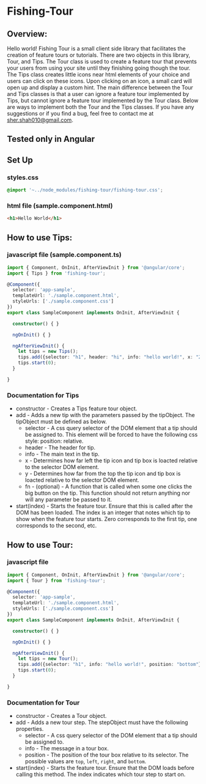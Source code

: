 # Fishing-Tour
## Overview:
Hello world! Fishing Tour is a small client side library that facilitates the creation of feature tours or tutorials. There are two objects in this library, Tour, and Tips. The Tour class is used to create a feature tour that prevents your users from using your site until they finishing going though the tour. The Tips class creates little icons near html elements of your choice and users can click on these icons. Upon clicking on an icon, a small card will open up and display a custom hint. The main difference between the Tour and Tips classes is that a user can ignore a feature tour implemented by Tips, but cannot ignore a feature tour implemented by the Tour class. Below are ways to implement both the Tour and the Tips classes. If you have any suggestions or if you find a bug, feel free to contact me at sher.shah010@gmail.com.
## Tested only in Angular
## Set Up
### styles.css
```css
@import '~../node_modules/fishing-tour/fishing-tour.css';
```
### html file (sample.component.html)
```html
<h1>Hello World</h1>
```
## How to use Tips:
### javascript file (sample.component.ts)
```ts
import { Component, OnInit, AfterViewInit } from '@angular/core';
import { Tips } from 'fishing-tour';

@Component({
  selector: 'app-sample',
  templateUrl: './sample.component.html',
  styleUrls: ['./sample.component.css']
})
export class SampleComponent implements OnInit, AfterViewInit {

  constructor() { }

  ngOnInit() { }

  ngAfterViewInit() {
    let tips = new Tips();
    tips.add({selector: "h1", header: "hi", info: "hello world!", x: "200px", y: "20px"});
    tips.start(0);
  }

}
```
### Documentation for Tips
* constructor - Creates a Tips feature tour object.
* add - Adds a new tip with the parameters passed by the tipObject. The tipObject must be defined as below.
  * selector - A css query selector of the DOM element that a tip should be assigned to. This element will be forced to have the following css style: position: relative.
  * header - The header for tip.
  * info - The main text in the tip.
  * x - Determines how far left the tip icon and tip box is loacted relative to the selector DOM element.
  * y - Determines how far from the top the tip icon and tip box is loacted relative to the selector DOM element.
  * fn - (optional) - A function that is called when some one clicks the big button on the tip. This function should not return anything nor will any parameter be passed to it.
* start(index) - Starts the feature tour. Ensure that this is called after the DOM has been loaded. The index is an integer that notes which tip to show when the feature tour starts. Zero corresponds to the first tip, one corresponds to the second, etc.
## How to use Tour:
### javascript file
```ts
import { Component, OnInit, AfterViewInit } from '@angular/core';
import { Tour } from 'fishing-tour';

@Component({
  selector: 'app-sample',
  templateUrl: './sample.component.html',
  styleUrls: ['./sample.component.css']
})
export class SampleComponent implements OnInit, AfterViewInit {

  constructor() { }

  ngOnInit() { }

  ngAfterViewInit() {
    let tips = new Tour();
    tips.add({selector: "h1", info: "hello world!", position: "bottom"});
    tips.start(0);
  }

}
```
### Documentation for Tour
* constructor - Creates a Tour object.
* add - Adds a new tour step. The stepObject must have the following properties.
  * selector - A css query selector of the DOM element that a tip should be assigned to.
  * info - The message in a tour box.
  * position - The position of the tour box relative to its selector. The possible values are `top`, `left`, `right`, and `bottom`.
* start(index) - Starts the feature tour. Ensure that the DOM loads before calling this method. The index indicates which tour step to start on.
